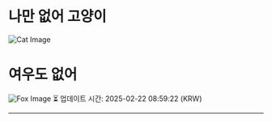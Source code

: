 
# 나만 없어 고양이

![Cat Image](https://cdn2.thecatapi.com/images/MTYyOTYwNw.jpg)

# 여우도 없어
![Fox Image](https://randomfox.ca/images/54.jpg)
⏳ 업데이트 시간: 2025-02-22 08:59:22 (KRW)

---
